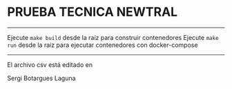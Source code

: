 # PRUEBA TECNICA NEWTRAL
---

Ejecute `make build` desde la raíz para construir contenedores
Ejecute `make run` desde la raíz para ejecutar contenedores con docker-compose

---

El archivo csv está editado en

Sergi Botargues Laguna
